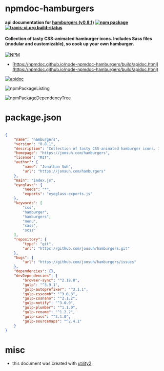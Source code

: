# npmdoc-hamburgers

#### api documentation for  [hamburgers (v0.8.1)](https://jonsuh.com/hamburgers)  [![npm package](https://img.shields.io/npm/v/npmdoc-hamburgers.svg?style=flat-square)](https://www.npmjs.org/package/npmdoc-hamburgers) [![travis-ci.org build-status](https://api.travis-ci.org/npmdoc/node-npmdoc-hamburgers.svg)](https://travis-ci.org/npmdoc/node-npmdoc-hamburgers)

#### Collection of tasty CSS-animated hamburger icons. Includes Sass files (modular and customizable), so cook up your own hamburger.

[![NPM](https://nodei.co/npm/hamburgers.png?downloads=true&downloadRank=true&stars=true)](https://www.npmjs.com/package/hamburgers)

- [https://npmdoc.github.io/node-npmdoc-hamburgers/build/apidoc.html](https://npmdoc.github.io/node-npmdoc-hamburgers/build/apidoc.html)

[![apidoc](https://npmdoc.github.io/node-npmdoc-hamburgers/build/screenCapture.buildCi.browser.%252Ftmp%252Fbuild%252Fapidoc.html.png)](https://npmdoc.github.io/node-npmdoc-hamburgers/build/apidoc.html)

![npmPackageListing](https://npmdoc.github.io/node-npmdoc-hamburgers/build/screenCapture.npmPackageListing.svg)

![npmPackageDependencyTree](https://npmdoc.github.io/node-npmdoc-hamburgers/build/screenCapture.npmPackageDependencyTree.svg)



# package.json

```json

{
    "name": "hamburgers",
    "version": "0.8.1",
    "description": "Collection of tasty CSS-animated hamburger icons. Includes Sass files (modular and customizable), so cook up your own hamburger.",
    "homepage": "https://jonsuh.com/hamburgers",
    "license": "MIT",
    "author": {
        "name": "Jonathan Suh",
        "url": "https://jonsuh.com/hamburgers"
    },
    "main": "index.js",
    "eyeglass": {
        "needs": "*",
        "exports": "eyeglass-exports.js"
    },
    "keywords": [
        "css",
        "hamburger",
        "hamburgers",
        "menu",
        "sass",
        "scss"
    ],
    "repository": {
        "type": "git",
        "url": "https://github.com/jonsuh/hamburgers.git"
    },
    "bugs": {
        "url": "https://github.com/jonsuh/hamburgers/issues"
    },
    "dependencies": {},
    "devDependencies": {
        "browser-sync": "^2.18.8",
        "gulp": "^3.9.1",
        "gulp-autoprefixer": "^3.1.1",
        "gulp-csscomb": "^3.0.8",
        "gulp-cssnano": "^2.1.2",
        "gulp-notify": "^3.0.0",
        "gulp-plumber": "^1.1.0",
        "gulp-rename": "^1.2.2",
        "gulp-sass": "^3.1.0",
        "gulp-sourcemaps": "^2.4.1"
    }
}
```



# misc
- this document was created with [utility2](https://github.com/kaizhu256/node-utility2)
